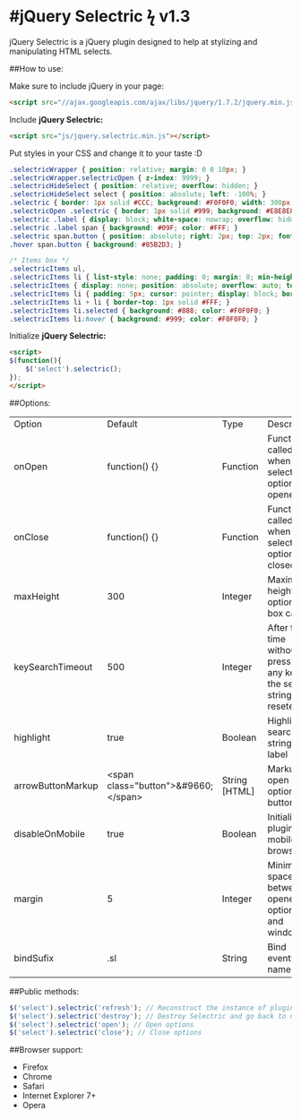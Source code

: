 #jQuery Selectric ϟ v1.3
========================

jQuery Selectric is a jQuery plugin designed to help at stylizing and manipulating HTML selects.

##How to use:

Make sure to include jQuery in your page:

```html
<script src="//ajax.googleapis.com/ajax/libs/jquery/1.7.2/jquery.min.js"></script>
```

Include **jQuery Selectric:**

```html
<script src="js/jquery.selectric.min.js"></script>
```

Put styles in your CSS and change it to your taste :D

```css
.selectricWrapper { position: relative; margin: 0 0 10px; }
.selectricWrapper.selectricOpen { z-index: 9999; }
.selectricHideSelect { position: relative; overflow: hidden; }
.selectricHideSelect select { position: absolute; left: -100%; }
.selectric { border: 1px solid #CCC; background: #F0F0F0; width: 300px; position: relative; -moz-border-radius: 2px; -webkit-border-radius: 2px; border-radius: 2px; cursor: pointer; line-height: 16px; }
.selectricOpen .selectric { border: 1px solid #999; background: #E8E8E8; z-index: 9999; }
.selectric .label { display: block; white-space: nowrap; overflow: hidden; margin: 0 30px 0 0; padding: 5px 0 5px 5px; font-size: 13px; }
.selectric .label span { background: #09F; color: #FFF; }
.selectric span.button { position: absolute; right: 2px; top: 2px; font-size: 9px; line-height: 22px; height: 22px; width: 23px; -moz-border-radius: 2px; -webkit-border-radius: 2px; border-radius: 2px; color: #FFF; text-align: center; background: #A7C7DC; }
.hover span.button { background: #85B2D3; }

/* Items box */
.selectricItems ul,
.selectricItems li { list-style: none; padding: 0; margin: 0; min-height: 20px; font-size: 13px; }
.selectricItems { display: none; position: absolute; overflow: auto; top: 28px; left: 0; background: #F0F0F0; border: 1px solid #CCC; z-index: 9998; }
.selectricItems li { padding: 5px; cursor: pointer; display: block; border-bottom: 1px solid #DFDFDF; }
.selectricItems li + li { border-top: 1px solid #FFF; }
.selectricItems li.selected { background: #888; color: #F0F0F0; }
.selectricItems li:hover { background: #999; color: #F0F0F0; }
```

Initialize **jQuery Selectric:**

```html
<script>
$(function(){
	$('select').selectric();
});
</script>
```

##Options:

<table>
	<tr>
		<td>Option</td>
		<td>Default</td>
		<td>Type</td>
		<td>Description</td>
	</tr>
	<tr>
		<td>onOpen</td>
		<td>function() {}</td>
		<td>Function</td>
		<td>Function called when select options is opened</td>
	</tr>
	<tr>
		<td>onClose</td>
		<td>function() {}</td>
		<td>Function</td>
		<td>Function called when select options is closed</td>
	</tr>
	<tr>
		<td>maxHeight</td>
		<td>300</td>
		<td>Integer</td>
		<td>Maximum height options box can be</td>
	</tr>
	<tr>
		<td>keySearchTimeout</td>
		<td>500</td>
		<td>Integer</td>
		<td>After this time without pressing any key, the search string is reseted</td>
	</tr>
	<tr>
		<td>highlight</td>
		<td>true</td>
		<td>Boolean</td>
		<td>Highlight searched string in label</td>
	</tr>
	<tr>
		<td>arrowButtonMarkup</td>
		<td>&lt;span class=&quot;button&quot;&gt;&amp;#9660;&lt;/span&gt;</td>
		<td>String [HTML]</td>
		<td>Markup for open options button</td>
	</tr>
	<tr>
		<td>disableOnMobile</td>
		<td>true</td>
		<td>Boolean</td>
		<td>Initialize plugin on mobile browsers</td>
	</tr>
	<tr>
		<td>margin</td>
		<td>5</td>
		<td>Integer</td>
		<td>Minimum space between opened options and window</td>
	</tr>
	<tr>
		<td>bindSufix</td>
		<td>.sl</td>
		<td>String</td>
		<td>Bind events namespace</td>
	</tr>
</table>

##Public methods:

```js
$('select').selectric('refresh'); // Reconstruct the instance of plugin
$('select').selectric('destroy'); // Destroy Selectric and go back to normal
$('select').selectric('open'); // Open options
$('select').selectric('close'); // Close options
```

##Browser support:

* Firefox
* Chrome
* Safari
* Internet Explorer 7+
* Opera